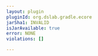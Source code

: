 ```yaml
---
layout: plugin
pluginId: org.dslab.gradle.ecore
jarSha1: INVALID
isJarAvailable: true
error: NONE
violations: []

---
```

